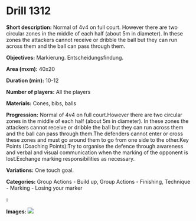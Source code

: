 # Drill 1312

**Short description:**
Normal of 4v4 on full court. However there are two circular zones in the middle of each half (about 5m in diameter). In these zones the attackers cannot receive or dribble the ball but they can run across them and the ball can pass through them.

**Objectives:**
Markierung. Entscheidungsfindung.

**Area (mxm):**
40x20

**Duration (min):**
10-12

**Number of players:**
All the players

**Materials:**
Cones, bibs, balls

**Progression:**
Normal of 4v4 on full court.However there are two circular zones in the middle of each half (about 5m in diameter). In these zones the attackers cannot receive or dribble the ball but they can run across them and the ball can pass through them.The defenders cannot enter or cross these zones and must go around them to go from one side to the other.Key Points (Coaching Points):Try to organise the defence through awareness and verbal and visual communication when the marking of the opponent is lost.Exchange marking responsibilities as necessary.

**Variations:**
One touch goal.

**Categories:**
Group Actions - Build up, Group Actions - Finishing, Technique - Marking - Losing your marker

**:**


**Images:**
![](https://www.coachingfutsal.com/\images\fa8ac81e-256a-4cd7-a231-33cecd0edf19_123.png)

